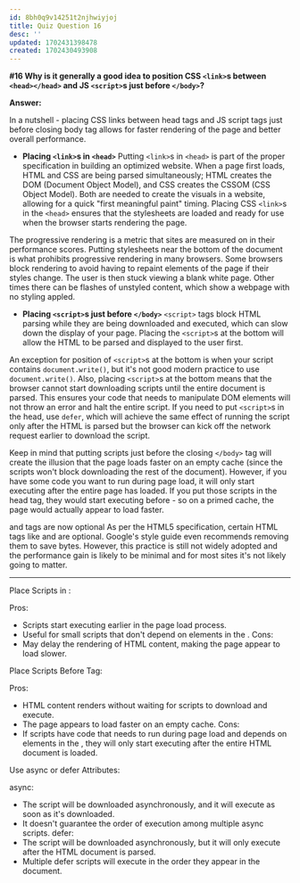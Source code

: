 ```yaml
---
id: 8bh0q9v14251t2njhwiyjoj
title: Quiz Question 16
desc: ''
updated: 1702431398478
created: 1702430493908
---
```

**#16 Why is it generally a good idea to position CSS `<link>`s between `<head></head>` and JS `<script>`s just before `</body>`?**

**Answer:**

In a nutshell - placing CSS links between head tags and JS script tags just before closing body tag allows for faster rendering of the page and better overall performance.

* **Placing `<link>`s in `<head>`**
Putting `<link>`s in `<head>` is part of the proper specification in building an optimized website. When a page first loads, HTML and CSS are being parsed simultaneously; HTML creates the DOM (Document Object Model), and CSS creates the CSSOM (CSS Object Model). Both are needed to create the visuals in a website, allowing for a quick "first meaningful paint" timing. Placing CSS `<link>`s in the `<head>` ensures that the stylesheets are loaded and ready for use when the browser starts rendering the page.

The progressive rendering is a metric that sites are measured on in their performance scores. Putting stylesheets near the bottom of the document is what prohibits progressive rendering in many browsers. Some browsers block rendering to avoid having to repaint elements of the page if their styles change. The user is then stuck viewing a blank white page. Other times there can be flashes of unstyled content, which show a webpage with no styling appled.

* **Placing `<script>`s just before `</body>`**
`<script>` tags block HTML parsing while they are being downloaded and executed, which can slow down the display of your page. Placing the `<script>`s at the bottom will allow the HTML to be parsed and displayed to the user first.

An exception for position of `<script>`s at the bottom is when your script contains `document.write()`, but it's not good modern practice to use `document.write()`. Also, placing `<script>`s at the bottom means that the browser cannot start downloading scripts until the entire document is parsed. This ensures your code that needs to manipulate DOM elements will not throw an error and halt the entire script. If you need to put `<script>`s in the head, use `defer`, which will achieve the same effect of running the script only after the HTML is parsed but the browser can kick off the network request earlier to download the script.

Keep in mind that putting scripts just before the closing `</body>` tag will create the illusion that the page loads faster on an empty cache (since the scripts won't block downloading the rest of the document). However, if you have some code you want to run during page load, it will only start executing after the entire page has loaded. If you put those scripts in the head tag, they would start executing before - so on a primed cache, the page would actually appear to load faster.

<head> and <body> tags are now optional
As per the HTML5 specification, certain HTML tags like <head> and <body> are optional. Google's style guide even recommends removing them to save bytes. However, this practice is still not widely adopted and the performance gain is likely to be minimal and for most sites it's not likely going to matter.

________

Place Scripts in <head>:

Pros:
* Scripts start executing earlier in the page load process.
* Useful for small scripts that don't depend on elements in the <body>.
Cons:
* May delay the rendering of HTML content, making the page appear to load slower.

Place Scripts Before </body> Tag:

Pros:
* HTML content renders without waiting for scripts to download and execute.
* The page appears to load faster on an empty cache.
Cons:
* If scripts have code that needs to run during page load and depends on elements in the <body>, they will only start executing after the entire HTML document is loaded.

Use async or defer Attributes:

async:
* The script will be downloaded asynchronously, and it will execute as soon as it's downloaded.
* It doesn't guarantee the order of execution among multiple async scripts.
defer:
* The script will be downloaded asynchronously, but it will only execute after the HTML document is parsed.
* Multiple defer scripts will execute in the order they appear in the document.